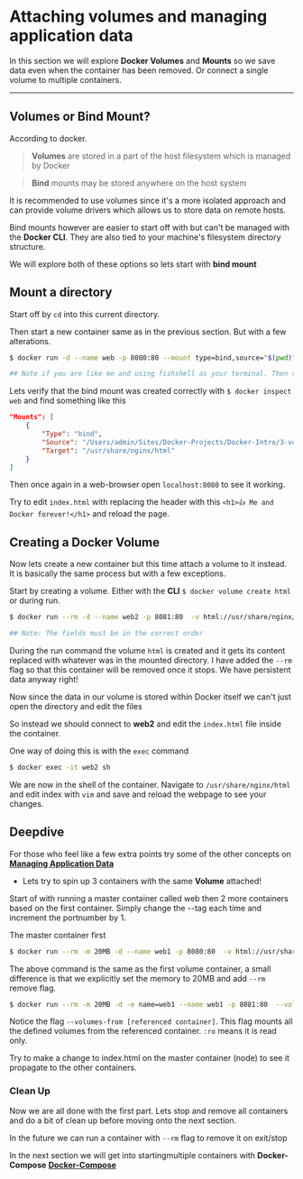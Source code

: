 # Attaching volumes and managing application data

In this section we will explore **Docker Volumes** and **Mounts** so we save data even when the container has been removed. Or connect a single volume to multiple containers.

---

## Volumes or Bind Mount?

According to docker.

> **Volumes** are stored in a part of the host filesystem which is managed by Docker

> **Bind** mounts may be stored anywhere on the host system

It is recommended to use volumes since it's a more isolated approach and can provide volume drivers which allows us to store data on remote hosts.

Bind mounts however are easier to start off with but can't be managed with the **Docker CLI**. They are also tied to your machine's filesystem directory structure.

We will explore both of these options so lets start with **bind mount**

## Mount a directory

Start off by `cd` into this current directory.

Then start a new container same as in the previous section. But with a few alterations.

```bash
$ docker run -d --name web -p 8080:80 --mount type=bind,source="$(pwd)"/html,target=/usr/share/nginx/html webserver

## Note if you are like me and using fishshell as your terminal. Then replace $(pwd) with $PWD
```

Lets verify that the bind mount was created correctly with `$ docker inspect web` and find something like this

```json
"Mounts": [
    {
        "Type": "bind",
        "Source": "/Users/admin/Sites/Docker-Projects/Docker-Intro/3-volumes/html",
        "Target": "/usr/share/nginx/html"
    }
]
```

Then once again in a web-browser open `localhost:8080` to see it working.

Try to edit `index.html` with replacing the header with this `<h1>👍 Me and Docker forever!</h1>` and reload the page.

## Creating a Docker Volume

Now lets create a new container but this time attach a volume to it instead. It is basically the same process but with a few exceptions.

Start by creating a volume. Either with the **CLI**
`$ docker volume create html` or during run.

```bash
$ docker run --rm -d --name web2 -p 8081:80  -v html://usr/share/nginx/html webserver

## Note: The fields must be in the correct order
```

During the run command the volume `html` is created and it gets its content replaced with whatever was in the mounted directory. I have added the `--rm` flag so that this container will be removed once it stops. We have persistent data anyway right!

Now since the data in our volume is stored within Docker itself we can't just open the directory and edit the files

So instead we should connect to **web2** and edit the `index.html` file inside the container.

One way of doing this is with the `exec` command

```bash
$ docker exec -it web2 sh
```

We are now in the shell of the container. Navigate to `/usr/share/nginx/html` and edit index with `vim` and save and reload the webpage to see your changes.

## Deepdive

For those who feel like a few extra points try some of the other concepts on [ **Managing Application Data** ](https://docs.docker.com/storage/volumes/#share-data-among-machines)

- Lets try to spin up 3 containers with the same **Volume** attached!

Start of with running a master container called web then 2 more containers based on the first container. Simply change the --tag each time and increment the portnumber by 1.

The master container first

```bash
$ docker run --rm -m 20MB -d --name web1 -p 8080:80  -v html://usr/share/nginx/html webserver

```

The above command is the same as the first volume container, a small difference is that we explicitly set the memory to 20MB and add `--rm` remove flag.

```bash
$ docker run --rm -m 20MB -d -e name=web1 --name web1 -p 8081:80  --volumes-from web:ro webserver
```

Notice the flag `--volumes-from [referenced container]`. This flag mounts all the defined volumes from the referenced container. `:ro` means it is read only.

Try to make a change to index.html on the master container (node) to see it propagate to the other containers.

### Clean Up

Now we are all done with the first part. Lets stop and remove all containers and do a bit of clean up before moving onto the next section.

In the future we can run a container with `--rm` flag to remove it on exit/stop

In the next section we will get into startingmultiple containers with **Docker-Compose** [**Docker-Compose**](../4-dockercompose/dockercompose.md)
